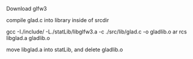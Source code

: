 Download glfw3

compile glad.c into library
inside of srcdir

gcc -I./include/ -L./statLib/libglfw3.a -c ./src/lib/glad.c -o gladlib.o
ar rcs libglad.a gladlib.o


move libglad.a into statLib, and delete gladlib.o